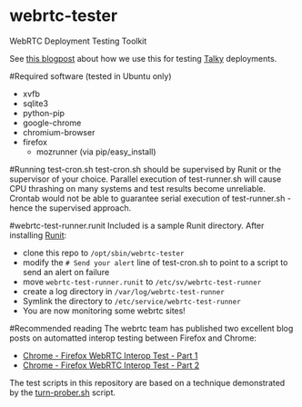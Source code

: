 webrtc-tester
=============

WebRTC Deployment Testing Toolkit

See [this blogpost](https://blog.andyet.com/2014/09/29/testing-webrtc-applications) about how we use this for testing [Talky](https://talky.io) deployments.

#Required software (tested in Ubuntu only)
* xvfb
* sqlite3
* python-pip
* google-chrome
* chromium-browser
* firefox
  * mozrunner (via pip/easy\_install)

#Running test-cron.sh
test-cron.sh should be supervised by Runit or the supervisor of your choice. Parallel execution of test-runner.sh will cause CPU thrashing on many systems and test results become unreliable. Crontab would not be able to guarantee serial execution of test-runner.sh - hence the supervised approach.

#webrtc-test-runner.runit
Included is a sample Runit directory. After installing [Runit](http://smarden.org/runit/install.html):
* clone this repo to `/opt/sbin/webrtc-tester`
* modify the `# Send your alert` line of test-cron.sh to point to a script to send an alert on failure
* move `webrtc-test-runner.runit` to `/etc/sv/webrtc-test-runner`
* create a log directory in `/var/log/webrtc-test-runner`
* Symlink the directory to `/etc/service/webrtc-test-runner`
* You are now monitoring some webrtc sites!

#Recommended reading
The webrtc team has published two excellent blog posts on automatted interop testing between Firefox and Chrome:
* [Chrome - Firefox WebRTC Interop Test - Part 1](http://googletesting.blogspot.se/2014/08/chrome-firefox-webrtc-interop-test-pt-1.html)
* [Chrome - Firefox WebRTC Interop Test - Part 2](http://googletesting.blogspot.se/2014/09/chrome-firefox-webrtc-interop-test-pt-2.html)

The test scripts in this repository are based on a technique demonstrated by the
[turn-prober.sh](https://github.com/GoogleChrome/webrtc/blob/master/samples/web/content/apprtc/turn-prober/turn-prober.sh) script.
